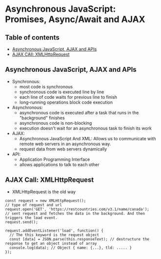 # Asynchronous JavaScript: Promises, Async/Await and AJAX

## Table of contents
* [Asynchronous JavaScript, AJAX and APIs](#asynchronous-javascript-ajax-and-apis)
* [AJAX CAll: XMLHttpRequest](#ajax-call--xmlhttprequest)

## Asynchronous JavaScript, AJAX and APIs
* Synchronous:
  * most code is synchronous
  * synchronous code is executed line by line
  * each line of code waits for previous line to finish
  * long-running operations block code execution
* Asynchronous:
  * asynchronous code is executed after a task that runs in the "background" finishes
  * asynchronous code is non-blocking
  * execution doesn't wait for an asynchronous task to finish its work
* AJAX:
  * Asynchronous JavaScript And XML: Allows us to communicate with remote web servers in an asynchronous way.
  * request data from web servers dynamically
* API:
  * Application Programming Interface
  * allows applications to talk to each other

## AJAX Call: XMLHttpRequest
* XMLHttpRequest is the old way
```
const request = new XMLHttpRequest();
// type of request and url
request.open('GET', 'https://restcountries.com/v3.1/name/canada');
// sent request and fetches the data in the background. And then triggers the load event.
request.send();

request.addEventListener('load', function() {
  // The this keyword is the request object
  const [data] = JSON.parse(this.responseText); // destructure the response to get an object instead of array
  console.log(data); // Object { name: {...}, tld: ..... }
});
```